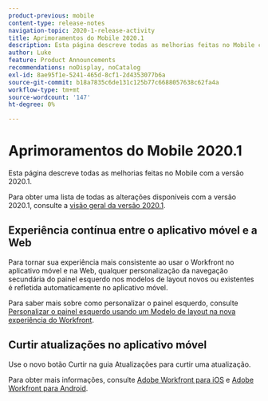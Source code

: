 ```yaml
---
product-previous: mobile
content-type: release-notes
navigation-topic: 2020-1-release-activity
title: Aprimoramentos do Mobile 2020.1
description: Esta página descreve todas as melhorias feitas no Mobile com a versão 2020.1.
author: Luke
feature: Product Announcements
recommendations: noDisplay, noCatalog
exl-id: 8ae95f1e-5241-465d-8cf1-2d4353077b6a
source-git-commit: b18a7835c6de131c125b77c6688057638c62fa4a
workflow-type: tm+mt
source-wordcount: '147'
ht-degree: 0%

---
```


# Aprimoramentos do Mobile 2020.1

Esta página descreve todas as melhorias feitas no Mobile com a versão 2020.1.

Para obter uma lista de todas as alterações disponíveis com a versão 2020.1, consulte a [visão geral da versão 2020.1](../../../product-announcements/product-releases/2020.1-release-activity/2020-1-release-overview.md).

## Experiência contínua entre o aplicativo móvel e a Web

Para tornar sua experiência mais consistente ao usar o Workfront no aplicativo móvel e na Web, qualquer personalização da navegação secundária do painel esquerdo nos modelos de layout novos ou existentes é refletida automaticamente no aplicativo móvel.

Para saber mais sobre como personalizar o painel esquerdo, consulte [Personalizar o painel esquerdo usando um Modelo de layout na nova experiência do Workfront](https://experienceleague.adobe.com/pt-br/docs/workfront/using/home).

## Curtir atualizações no aplicativo móvel

Use o novo botão Curtir na guia Atualizações para curtir uma atualização.

Para obter mais informações, consulte [Adobe Workfront para iOS](../../../workfront-basics/mobile-apps/using-the-workfront-mobile-app/workfront-for-ios.md) e [Adobe Workfront para Android](../../../workfront-basics/mobile-apps/using-the-workfront-mobile-app/workfront-for-android.md).
